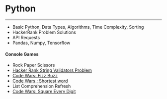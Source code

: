 # Python
<hr/>
<ul>
  <li>Basic Python, Data Types, Algorithms, Time Complexity, Sorting</li>  
  <li>HackerRank Problem Solutions</li>
  <li>API Requests</li>  
  <li>Pandas, Numpy, Tensorflow</li> 
</ul>
<h4> Console Games </h4>
<ul>
  <li>Rock Paper Scissors</li>
  <li>
    <a href="https://www.hackerrank.com/challenges/string-validators/problem"> 
      Hacker Rank String Validators Problem
    </a> 
  </li>
  <li>
    <a href="https://www.codewars.com/kata/5300901726d12b80e8000498/train/python">Code Wars: Fizz Buzz</a>
  </li>
  <li>
    <a href="https://www.codewars.com/kata/57cebe1dc6fdc20c57000ac9/train/python">Code Wars : Shortest word</a>
  </li>
  <li>
    List Comprehension Refresh
  </li>
  <li>
    <a href="https://www.codewars.com/kata/546e2562b03326a88e000020/train/python">Code Wars: Square Every Digit</a>
  </li>
</ul>
